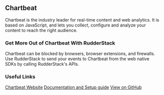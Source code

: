 ## Chartbeat

Chartbeat is the industry leader for real-time content and web analytics. It is based on JavaScript, and lets you collect, configure and analyze your content to reach the right audience.

### Get More Out of Chartbeat With RudderStack

Chartbeat can be blocked by browsers, browser extensions, and firewalls. Use RudderStack to send your events to Chartbeat from the web native SDKs by calling RudderStack's APIs.

### Useful Links

[Chartbeat Website][]
[Documentation and Setup guide][]
[View on GitHub][]

[//]: # "These are reference links used in the body of this note and get stripped out when the markdown processor does its job. There is no need to format nicely because it shouldn't be seen. Thanks SO - http://stackoverflow.com/questions/4823468/store-comments-in-markdown-syntax"
[chartbeat website]: https://chartbeat.com/
[view on github]: https://github.com/rudderlabs/rudder-sdk-js/tree/master/integrations/Chartbeat
[documentation and setup guide]: https://docs.rudderstack.com/destinations/chartbeat
